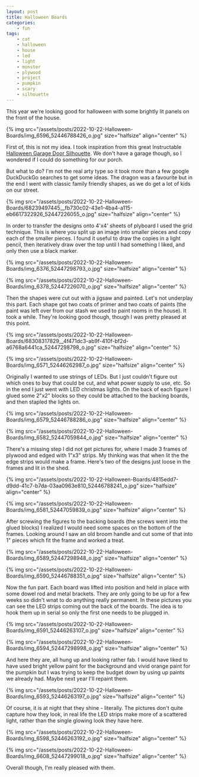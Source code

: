 ```yaml
---
layout: post
title: Halloween Boards
categories:
    - fun
tags:
    - cat
    - halloween
    - house
    - led
    - light
    - monster
    - plywood
    - project
    - pumpkin
    - scary
    - silhouette
---
```






This year we're looking good for halloween with some brightly lit panels on the front of the house.







{% img src="/assets/posts/2022-10-22-Halloween-Boards/img_6596_52446788426_o.jpg"  size="halfsize"  align="center" %}


First of, this is not my idea.  I took inspiration from this great Instructable [Halloween Garage Door Silhouette](https://www.instructables.com/Halloween-Garage-Door-Silhouette/). We don't have a garage though, so I wondered if I could do something for our porch.




But what to do?  I'm not the real arty type so it took more than a few google DuckDuckGo searches to get some ideas.  The dragon was a favourite but in the end I went with classic family friendly shapes, as we do get a lot of kids on our street. 




{% img src="/assets/posts/2022-10-22-Halloween-Boards/68239497445__fb730c02-43e1-4ba4-a115-eb6617322926_52447226055_o.jpg"  size="halfsize"  align="center" %}


In order to transfer the designs onto 4'x4' sheets of plyboard I used the grid technique. This is where you split up an image into smaller pieces and copy each of the smaller pieces.  I found it useful to draw the copies in a light pencil, then iteratively draw over the top until I had something I liked, and only then use a black marker.





{% img src="/assets/posts/2022-10-22-Halloween-Boards/img_6376_52447298793_o.jpg"  size="halfsize"  align="center" %}


{% img src="/assets/posts/2022-10-22-Halloween-Boards/img_6378_52447226070_o.jpg"  size="halfsize"  align="center" %}



Then the shapes were cut out with a jigsaw and painted. Let's not underplay this part.  Each shape got two coats of primer and two coats of paints (the paint was left over from our stash we used to paint rooms in the house). It took a while.  They're looking good though, though I was pretty pleased at this point.





{% img src="/assets/posts/2022-10-22-Halloween-Boards/68308317829__4f471dc3-ab9f-410f-bf2d-a6768a6441ca_52447298798_o.jpg"  size="halfsize"  align="center" %}


{% img src="/assets/posts/2022-10-22-Halloween-Boards/img_6571_52446262987_o.jpg"  size="halfsize"  align="center" %}



Originally I wanted to use strings of LEDs. But I just couldn't figure out which ones to buy that could be cut, and what power supply to use, etc.  So in the end I just went with LED christmas lights. On the back of each figure I glued some 2"x2" blocks so they could be attached to the backing boards, and then stapled the lights on.





{% img src="/assets/posts/2022-10-22-Halloween-Boards/img_6579_52446788286_o.jpg"  size="halfsize"  align="center" %}


{% img src="/assets/posts/2022-10-22-Halloween-Boards/img_6582_52447059844_o.jpg"  size="halfsize"  align="center" %}



There's a missing step I did not get pictures for, where I made 3 frames of plywood and edged with 1"x3" strips. My thinking was that when lit the the edge strips would make a frame. Here's two of the designs just loose in the frames and lit in the shed.





{% img src="/assets/posts/2022-10-22-Halloween-Boards/4815edd7-d9dd-41c7-b7da-03aa0963e810_52446788241_o.jpg"  size="halfsize"  align="center" %}


{% img src="/assets/posts/2022-10-22-Halloween-Boards/img_6581_52447059839_o.jpg"  size="halfsize"  align="center" %}



After screwing the figures to the backing boards (the screws went into the glued blocks) I realized I would need some spaces on the bottom of the frames.  Looking around I saw an old broom handle and cut some of that into 1" pieces which fit the frame and worked a treat.





{% img src="/assets/posts/2022-10-22-Halloween-Boards/img_6589_52447298948_o.jpg"  size="halfsize"  align="center" %}


{% img src="/assets/posts/2022-10-22-Halloween-Boards/img_6590_52446788351_o.jpg"  size="halfsize"  align="center" %}



Now the fun part.  Each board was lifted into position and held in place with some dowel rod and metal brackets.  They are only going to be up for a few weeks so didn't wnat to do anything really permanent.  In these pictures you can see the LED strips coming out the back of the boards.  The idea is to hook them up in serial so only the first one needs to be plugged in.





{% img src="/assets/posts/2022-10-22-Halloween-Boards/img_6591_52446263107_o.jpg"  size="halfsize"  align="center" %}


{% img src="/assets/posts/2022-10-22-Halloween-Boards/img_6594_52447298998_o.jpg"  size="halfsize"  align="center" %}



And here they are, all hung up and looking rather fab.  I would have liked to have used bright yellow paint for the background and vivid orange paint for the pumpkin but I was trying to keep the budget down by using up paints we already had.  Maybe next year I'll repaint them.




{% img src="/assets/posts/2022-10-22-Halloween-Boards/img_6593_52446263197_o.jpg"  size="halfsize"  align="center" %}


Of course, it is at night that they shine - literally. The pictures don't quite capture how they look, in real life the LED strips make more of a scattered light, rather than the single glowing look they have here.





{% img src="/assets/posts/2022-10-22-Halloween-Boards/img_6598_52446263192_o.jpg"  size="halfsize"  align="center" %}


{% img src="/assets/posts/2022-10-22-Halloween-Boards/img_6608_52447299018_o.jpg"  size="halfsize"  align="center" %}



Overall though, I'm really pleased with them.


